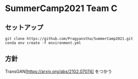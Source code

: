 # SummerCamp2021 Team C

## セットアップ
```
git clone https://github.com/Pragyanstha/SummerCamp2021.git
conda env create -f environment.yml
```

## 方針
TransGAN[https://arxiv.org/abs/2102.07074] をつかう
